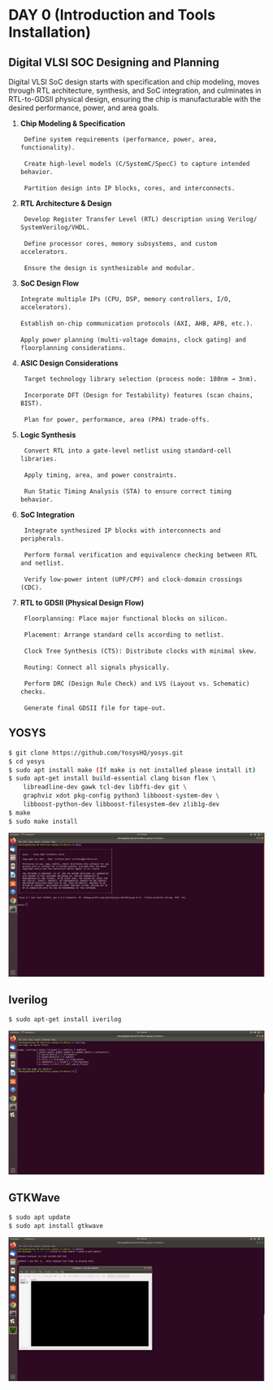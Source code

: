 
# DAY 0 (Introduction and Tools Installation)

##  Digital VLSI SOC Designing and Planning

Digital VLSI SoC design starts with specification and chip modeling, moves through RTL architecture, synthesis, and SoC integration, and culminates in RTL-to-GDSII physical design, ensuring the chip is manufacturable with the desired performance, power, and area goals.

1. **Chip Modeling & Specification**


        Define system requirements (performance, power, area, functionality).

        Create high-level models (C/SystemC/SpecC) to capture intended behavior.

        Partition design into IP blocks, cores, and interconnects.

2. **RTL Architecture & Design**


        Develop Register Transfer Level (RTL) description using Verilog/ SystemVerilog/VHDL.

        Define processor cores, memory subsystems, and custom accelerators.

        Ensure the design is synthesizable and modular.    


3.  **SoC Design Flow**

        Integrate multiple IPs (CPU, DSP, memory controllers, I/O, accelerators).

        Establish on-chip communication protocols (AXI, AHB, APB, etc.).

        Apply power planning (multi-voltage domains, clock gating) and  floorplanning considerations.

4. **ASIC Design Considerations**

        Target technology library selection (process node: 180nm → 3nm).

        Incorporate DFT (Design for Testability) features (scan chains, BIST).

        Plan for power, performance, area (PPA) trade-offs.

5. **Logic Synthesis**

        Convert RTL into a gate-level netlist using standard-cell libraries.

        Apply timing, area, and power constraints.

        Run Static Timing Analysis (STA) to ensure correct timing behavior.

6. **SoC Integration**

        Integrate synthesized IP blocks with interconnects and peripherals.

        Perform formal verification and equivalence checking between RTL and netlist.

        Verify low-power intent (UPF/CPF) and clock-domain crossings (CDC).

7. **RTL to GDSII (Physical Design Flow)**

        Floorplanning: Place major functional blocks on silicon.

        Placement: Arrange standard cells according to netlist.

        Clock Tree Synthesis (CTS): Distribute clocks with minimal skew.

        Routing: Connect all signals physically.

        Perform DRC (Design Rule Check) and LVS (Layout vs. Schematic) checks.

        Generate final GDSII file for tape-out.









## **YOSYS**


```bash
$ git clone https://github.com/YosysHQ/yosys.git
$ cd yosys 
$ sudo apt install make (If make is not installed please install it) 
$ sudo apt-get install build-essential clang bison flex \
    libreadline-dev gawk tcl-dev libffi-dev git \
    graphviz xdot pkg-config python3 libboost-system-dev \
    libboost-python-dev libboost-filesystem-dev zlib1g-dev
$ make 
$ sudo make install
```
![Alt Text](Images/yosys.png)


## 
## **Iverilog**


```bash
$ sudo apt-get install iverilog
```
![Alt Text](Images/iverilog.png)


## **GTKWave**

```bash
$ sudo apt update
$ sudo apt install gtkwave
```
![Alt Text](Images/gtkwave.png)



